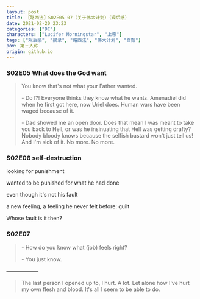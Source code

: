 ```yaml
---
layout: post
title: 【路西法】S02E05-07（关于伟大计划）（观后感）
date: 2021-02-20 23:23
categories: ["DC"]
characters: ["Lucifer Morningstar", "上帝"]
tags: ["观后感", "摘录", "路西法", "伟大计划", "自毁"]
pov: 第三人称
origin: github.io
---
```


### S02E05 What does the God want

> You know that's not what your Father wanted.
>
> \- Do I?! Everyone thinks they know what he wants. Amenadiel did when he first got here, now Uriel does. Human wars have been waged because of it. 
>
> \- Dad showed me an open door. Does that mean I was meant to take you back to Hell, or was he insinuating that Hell was getting drafty? Nobody bloody knows because the selfish bastard won't just tell us! And I'm sick of it. No more. No more.


### S02E06 self-destruction

looking for punishment

wanted to be punished for what he had done

even though it's not his fault

a new feeling, a feeling he never felt before: guilt

Whose fault is it then?


### S02E07

> \- How do you know what (job) feels right?
>
> \- You just know.

——————

> The last person I opened up to, I hurt. A lot. Let alone how I've hurt my own flesh and blood. It's all I seem to be able to do.
